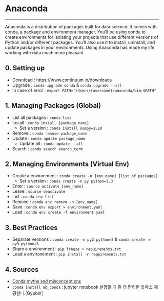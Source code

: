 # Anaconda
---
Anaconda is a distribution of packages built for data science. It comes with conda, a package and environment manager. You'll be using conda to create environments for isolating your projects that use different versions of Python and/or different packages. You'll also use it to install, uninstall, and update packages in your environments. Using Anaconda has made my life working with data much more pleasant.

## 0. Setting up

- Download : https://www.continuum.io/downloads
- Upgrade : `conda upgrade conda` & `conda upgrade --all`
- In case of error : `export PATH="/Users/{username}/anaconda/bin:$PATH"`

## 1. Managing Packages (Global)

- List all packages : `conda list`
- Install : `conda install [package_name]`
  + Set a version : `conda install numpy=1.10`
- Remove : `conda remove package_name`
- Update : `conda update package_name`
  + Update all : `conda update --all`
- Search : `conda search search_term`

## 2. Managing Environments (Virtual Env)

- Create a environment : `conda create -n [env_name] [list of packages]`
  + Set a version : `conda create -n py python=3.3`
- Enter : `source activate [env_name]`
- Leave : `source deactivate`
- List : `conda env list`
- Remove : `conda env remove -n [env_name]`
- Save : `conda env export > environment.yaml`
- Load : `conda env create -f environment.yaml`

## 3. Best Practices

- Separate versions : `conda create -n py2 python=2` & `conda create -n py3 python=3`
- Share a environment : `pip freeze > requirements.txt`
- Load a environement : `pip install -r requirements.txt`

## 4. Sources
- [Conda myths and misconceptions](https://jakevdp.github.io/blog/2016/08/25/conda-myths-and-misconceptions)
- `conda install nb_conda` : jupyter notebook 실행할 때 좀 더 편리한 툴박스 제공한다.[Gyubin]
